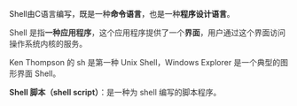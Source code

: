 Shell由C语言编写，既是一种**命令语言**，也是一种**程序设计语言**。

<font style="color:rgb(51, 51, 51);">Shell 是指</font>**<font style="color:rgb(51, 51, 51);">一种应用程序</font>**<font style="color:rgb(51, 51, 51);">，这个应用程序提供了一个</font>**<font style="color:rgb(51, 51, 51);">界面</font>**<font style="color:rgb(51, 51, 51);">，用户通过这个界面访问操作系统内核的服务。</font>

<font style="color:rgb(51, 51, 51);">Ken Thompson 的 sh 是第一种 Unix Shell，Windows Explorer 是一个典型的图形界面 Shell。</font>

**<font style="color:rgb(51, 51, 51);">Shell 脚本（shell script）</font>**<font style="color:rgb(51, 51, 51);">：是一种为 shell 编写的脚本程序。</font>

<font style="color:rgb(51, 51, 51);"> </font>

